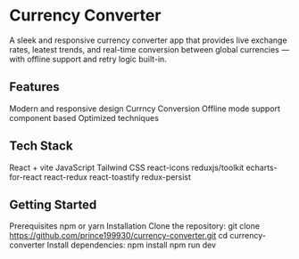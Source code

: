 # Currency Converter
A sleek and responsive currency converter app that provides live exchange rates, leatest trends, and real-time conversion between global currencies — with offline support and retry logic built-in.

## Features
Modern and responsive design
Currncy Conversion
Offline mode support
component based
Optimized techniques

## Tech Stack
React + vite
JavaScript
Tailwind CSS
react-icons
reduxjs/toolkit
echarts-for-react
react-redux
react-toastify
redux-persist

## Getting Started
Prerequisites
npm or yarn
Installation
Clone the repository:
git clone https://github.com/prince199930/currency-converter.git
cd currency-converter
Install dependencies:
npm install
npm run dev